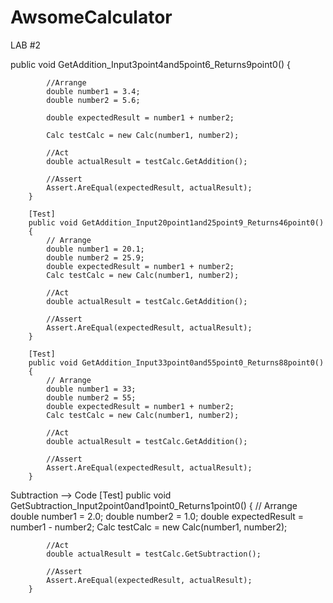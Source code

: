 # AwsomeCalculator
LAB #2

   public void GetAddition_Input3point4and5point6_Returns9point0()
        {

            //Arrange
            double number1 = 3.4;
            double number2 = 5.6;

            double expectedResult = number1 + number2;

            Calc testCalc = new Calc(number1, number2);

            //Act
            double actualResult = testCalc.GetAddition();

            //Assert
            Assert.AreEqual(expectedResult, actualResult);
        }

        [Test]
        public void GetAddition_Input20point1and25point9_Returns46point0()
        {
            // Arrange
            double number1 = 20.1;
            double number2 = 25.9;
            double expectedResult = number1 + number2;
            Calc testCalc = new Calc(number1, number2);

            //Act
            double actualResult = testCalc.GetAddition();

            //Assert
            Assert.AreEqual(expectedResult, actualResult);
        }

        [Test]
        public void GetAddition_Input33point0and55point0_Returns88point0()
        {
            // Arrange
            double number1 = 33;
            double number2 = 55;
            double expectedResult = number1 + number2;
            Calc testCalc = new Calc(number1, number2);

            //Act
            double actualResult = testCalc.GetAddition();

            //Assert
            Assert.AreEqual(expectedResult, actualResult);
        }



Subtraction --> Code
[Test]
        public void GetSubtraction_Input2point0and1point0_Returns1point0()
        {
            // Arrange
            double number1 = 2.0;
            double number2 = 1.0;
            double expectedResult = number1 - number2;
            Calc testCalc = new Calc(number1, number2);

            //Act
            double actualResult = testCalc.GetSubtraction();

            //Assert
            Assert.AreEqual(expectedResult, actualResult);
        }

